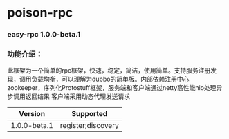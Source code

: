 # poison-rpc
### easy-rpc 1.0.0-beta.1
### 功能介绍：
此框架为一个简单的rpc框架，快速，稳定，简洁，使用简单。支持服务注册发现，调用负载均衡，可以理解为dubbo的简单版。内部依赖注册中心zookeeper，序列化Protostuff框架，服务端和客户端通过netty高性能nio处理异步调用返回结果
客户端采用动态代理发送请求

| Version        | Supported          |
| -------        | ------------------ |
| 1.0.0-beta.1   | register;discovery |
